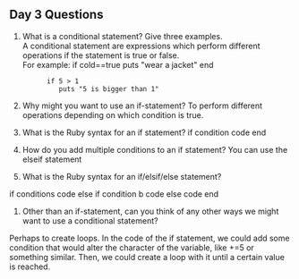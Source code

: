 ## Day 3 Questions

1. What is a conditional statement? Give three examples.  
A conditional statement are expressions which perform different operations if the statement is true or false.  
For example: if cold==true
                puts "wear a jacket"
             end

             if 5 > 1
                puts "5 is bigger than 1"


1. Why might you want to use an if-statement?
To perform different operations depending on which condition is true.

1. What is the Ruby syntax for an if statement?
if condition
    code
end

1. How do you add multiple conditions to an if statement?
You can use the elseif statement

1. What is the Ruby syntax for an if/elsif/else statement?

if conditions
  code
else if condition b
  code
else code
end

1. Other than an if-statement, can you think of any other ways we might want to use a conditional statement?

Perhaps to create loops. In the code of the if statement, we could add some condition that would alter the character of the variable, like +=5 or something similar. Then, we could create a loop with it until a certain value is reached.
